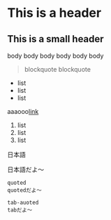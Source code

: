 # This is a header

## This is a small header

body body body
body body body

> blockquote
> blockquote

* list
* list
* list

aaaooo[link][google]

1. list
1. list
1. list

[google]: http://google.com/  "Google"

日本語

日本語だよ〜

    quoted
    quotedだよ〜

	tab-auoted
	tabだよ〜
